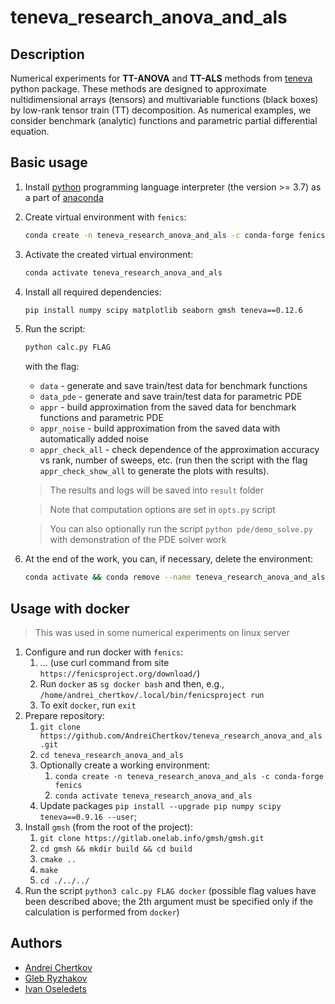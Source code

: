 # teneva_research_anova_and_als


## Description

Numerical experiments for **TT-ANOVA** and **TT-ALS** methods from [teneva](https://github.com/AndreiChertkov/teneva) python package. These methods are designed to approximate nultidimensional arrays (tensors) and multivariable functions (black boxes) by low-rank tensor train (TT) decomposition. As numerical examples, we consider benchmark (analytic) functions and parametric partial differential equation.


## Basic usage

1. Install [python](https://www.python.org) programming language interpreter (the version >= 3.7) as a part of [anaconda](https://www.anaconda.com)

2. Create virtual environment with `fenics`:
    ```bash
    conda create -n teneva_research_anova_and_als -c conda-forge fenics
    ```

3. Activate the created virtual environment:
    ```bash
    conda activate teneva_research_anova_and_als
    ```

4. Install all required dependencies:
    ```bash
    pip install numpy scipy matplotlib seaborn gmsh teneva==0.12.6
    ```

5. Run the script:
    ```bash
    python calc.py FLAG
    ```
    with the flag:
    - `data` - generate and save train/test data for benchmark functions
    - `data_pde` - generate and save train/test data for parametric PDE
    - `appr` - build approximation from the saved data for benchmark functions and parametric PDE
    - `appr_noise` - build approximation from the saved data with automatically added noise
    - `appr_check_all` - check dependence of the approximation accuracy vs rank, number of sweeps, etc. (run then the script with the flag `appr_check_show_all` to generate the plots with results).

    > The results and logs will be saved into `result` folder

    > Note that computation options are set in `opts.py` script

    > You can also optionally run the script `python pde/demo_solve.py` with demonstration of the PDE solver work

6. At the end of the work, you can, if necessary, delete the environment:
    ```bash
    conda activate && conda remove --name teneva_research_anova_and_als --all
    ```


## Usage with docker

> This was used in some numerical experiments on linux server

1. Configure and run docker with `fenics`:
    1. ... (use curl command from site `https://fenicsproject.org/download/`)
    2. Run `docker` as `sg docker bash` and then, e.g., `/home/andrei_chertkov/.local/bin/fenicsproject run`
    3. To exit `docker`, run `exit`
2. Prepare repository:
    1. `git clone https://github.com/AndreiChertkov/teneva_research_anova_and_als.git`
    2. `cd teneva_research_anova_and_als`
    3. Optionally create a working environment:
        1. `conda create -n teneva_research_anova_and_als -c conda-forge fenics`
        2. `conda activate teneva_research_anova_and_als`
    4. Update packages `pip install --upgrade pip numpy scipy teneva==0.9.16 --user`;
3. Install `gmsh` (from the root of the project):
    1. `git clone https://gitlab.onelab.info/gmsh/gmsh.git`
    2. `cd gmsh && mkdir build && cd build`
    3. `cmake ..`
    4. `make`
    5. `cd ./../../`
4. Run the script `python3 calc.py FLAG docker` (possible flag values have been described above; the 2th argument must be specified only if the calculation is performed from `docker`)


## Authors

- [Andrei Chertkov](https://github.com/AndreiChertkov)
- [Gleb Ryzhakov](https://github.com/G-Ryzhakov)
- [Ivan Oseledets](https://github.com/oseledets)

